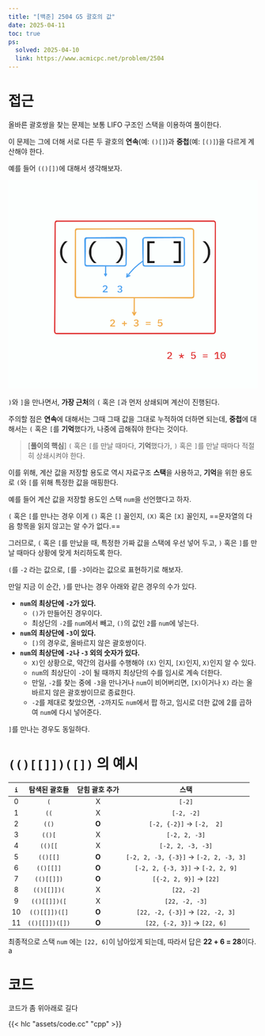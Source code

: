 ```yaml
---
title: "[백준] 2504 G5 괄호의 값"
date: 2025-04-11
toc: true
ps: 
  solved: 2025-04-10
  link: https://www.acmicpc.net/problem/2504
---
```


# 접근

올바른 괄호쌍을 찾는 문제는 보통 LIFO 구조인 스택을 이용하여 풀이한다.

이 문제는 그에 더해 서로 다른 두 괄호의 **연속**(예: `()[]`)과 **중첩**(예: `[()]`)을 다르게 계산해야 한다.


예를 들어 `(()[])`에 대해서 생각해보자.

![](./assets/00.png)

`)`와 `]`을 만나면서, **가장 근처**의 `(` 혹은 `[`과 먼저 상쇄되며 계산이 진행된다.

주의할 점은 **연속**에 대해서는 그때 그때 값을 그대로 누적하여 더하면 되는데, **중첩**에 대해서는 `(` 혹은 `[`를 **기억**했다가, 나중에 곱해줘야 한다는 것이다.

> [**풀이의 핵심**] `(` 혹은 `[`를 만날 때마다, **기억**했다가, `)` 혹은 `]`를 만날 때마다 적절히 상쇄시켜야 한다.

이를 위해, 계산 값을 저장할 용도로 역시 자료구조 **스택**을 사용하고, **기억**을 위한 용도로 `(`와 `[`를 위해 특정한 값을 매핑한다.

예를 들어 계산 값을 저장할 용도인 스택 `num`을 선언했다고 하자.

`(` 혹은 `[`를 만나는 경우 이게 `()` 혹은 `[]` 꼴인지,  `(X)` 혹은 `[X]` 꼴인지, ==문자열의 다음 항목을 읽지 않고는 알 수가 없다.==

그러므로, `(` 혹은 `[`를 만났을 때, 특정한 가짜 값을 스택에 우선 넣어 두고, `)` 혹은 `]`를 만날 때마다 상황에 맞게 처리하도록 한다.

`(`를 `-2` 라는 값으로, `[`를 `-3`이라는 값으로 표현하기로 해보자.

만일 지금 이 순간, `)`를 만나는 경우 아래와 같은 경우의 수가 있다.
* **`num`의 최상단에 `-2`가 있다.**
  * `()`가 만들어진 경우이다. 
  * 최상단의 `-2`를 `num`에서 빼고, `()`의 값인 `2`를 `num`에 넣는다.
* **`num`의 최상단에 `-3`이 있다.**
  * `[)`의 경우로, 올바르지 않은 괄호쌍이다.
* **`num`의 최상단에 `-2`나 `-3` 외의 숫자가 있다.**
  * `X)`인 상황으로, 약간의 검사를 수행해야 `(X)` 인지, `[X)`인지, `X)`인지 알 수 있다.
  * `num`의 최상단이 `-2`이 될 때까지 최상단의 수를 임시로 계속 더한다.
  * 만일, `-2`를 찾는 중에 `-3`을 만나거나 `num`이 비어버리면, `[X)`이거나 `X)` 라는 올바르지 않은 괄호쌍이므로 종료한다.
  * `-2`를 제대로 찾았으면, `-2`까지도 `num`에서 팝 하고, 임시로 더한 값에 2를 곱하여 `num`에 다시 넣어준다.

`]`를 만나는 경우도 동일하다.

# `(()[[]])([])` 의 예시

| `i` | 탐색된 괄호들 | 닫힘 괄호 추가 | 스택 |
| :-: | :-: | :-: | :-: |
| 0 | `(` | X | `[-2]` |
| 1 | `((` | X | `[-2, -2]` |
| 2 | `(()` | **O** | `[-2, {-2}]` → `[-2,  2]` |
| 3 | `(()[` | X |  `[-2, 2, -3]` |
| 4 | `(()[[` |X |  `[-2, 2, -3, -3]` |
| 5 | `(()[[]` |**O** | `[-2, 2, -3, {-3}]` → `[-2, 2, -3, 3]` |
| 6 | `(()[[]]` |**O** |  `[-2, 2, {-3, 3}]` → `[-2, 2, 9]` |
| 7 | `(()[[]])` |**O** |  `[{-2, 2, 9}]` → `[22]` |
| 8 | `(()[[]])(` |X |  `[22, -2]` |
| 9 | `(()[[]])([` |X |  `[22, -2, -3]` |
| 10 | `(()[[]])([]` |**O** |  `[22, -2, {-3}]` → `[22, -2, 3]`|
| 11 | `(()[[]])([])` |**O** | `[22, {-2, 3}]` → `[22, 6]` |

최종적으로 스택 `num` 에는 `[22, 6]`이 남아있게 되는데, 따라서 답은 **22 + 6 = 28**이다.
a

# 코드

코드가 좀 위아래로 길다

{{< hlc "assets/code.cc" "cpp" >}}

